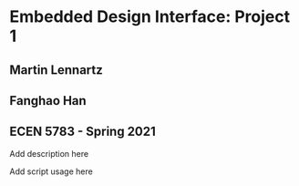 
# Embedded Design Interface: Project 1

## Martin Lennartz
## Fanghao Han

## ECEN 5783 - Spring 2021

Add description here

Add script usage here
